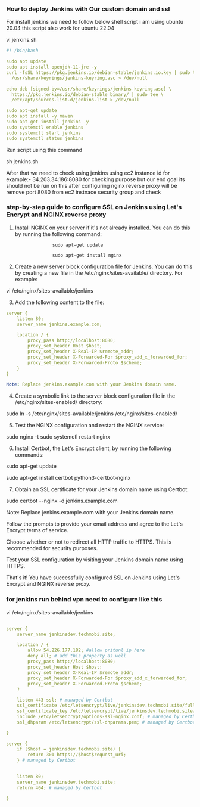 ### How to deploy Jenkins with Our custom domain and ssl ###

For install jenkins we need to follow below shell script i am using ubuntu 20.04 this script also work for ubuntu 22.04

vi jenkins.sh
```yaml
#! /bin/bash

sudo apt update
sudo apt install openjdk-11-jre -y
curl -fsSL https://pkg.jenkins.io/debian-stable/jenkins.io.key | sudo tee \
  /usr/share/keyrings/jenkins-keyring.asc > /dev/null

echo deb [signed-by=/usr/share/keyrings/jenkins-keyring.asc] \
  https://pkg.jenkins.io/debian-stable binary/ | sudo tee \
  /etc/apt/sources.list.d/jenkins.list > /dev/null

sudo apt-get update
sudo apt install -y maven
sudo apt-get install jenkins -y
sudo systemctl enable jenkins
sudo systemctl start jenkins
sudo systemctl status jenkins

```
Run script using this command

sh jenkins.sh


After that we need to check using jenkins using ec2 instance id for example:- 34.203.34.186:8080  for checking purpose but our end goal its should not be run on this after configuring nginx reverse proxy will be remove port 8080 from ec2 instnace security group and check

### step-by-step guide to configure SSL on Jenkins using Let's Encrypt and NGINX reverse proxy ###

1. Install NGINX on your server if it's not already installed. You can do this by running the following command:

                     sudo apt-get update

                     sudo apt-get install nginx

2. Create a new server block configuration file for Jenkins. You can do this by creating a new file in the /etc/nginx/sites-available/ directory. For example:

vi /etc/nginx/sites-available/jenkins

3. Add the following content to the file:

```yaml
server {
    listen 80;
    server_name jenkins.example.com;

    location / {
        proxy_pass http://localhost:8080;
        proxy_set_header Host $host;
        proxy_set_header X-Real-IP $remote_addr;
        proxy_set_header X-Forwarded-For $proxy_add_x_forwarded_for;        
        proxy_set_header X-Forwarded-Proto $scheme;
    }
}

Note: Replace jenkins.example.com with your Jenkins domain name.
```

4. Create a symbolic link to the server block configuration file in the /etc/nginx/sites-enabled/ directory:

sudo ln -s /etc/nginx/sites-available/jenkins /etc/nginx/sites-enabled/

5. Test the NGINX configuration and restart the NGINX service:

sudo nginx -t
sudo systemctl restart nginx

6. Install Certbot, the Let's Encrypt client, by running the following commands:

sudo apt-get update

sudo apt-get install certbot python3-certbot-nginx

7. Obtain an SSL certificate for your Jenkins domain name using Certbot:

sudo certbot --nginx -d jenkins.example.com

Note: Replace jenkins.example.com with your Jenkins domain name.

Follow the prompts to provide your email address and agree to the Let's Encrypt terms of service.

Choose whether or not to redirect all HTTP traffic to HTTPS. This is recommended for security purposes.

Test your SSL configuration by visiting your Jenkins domain name using HTTPS.

That's it! You have successfully configured SSL on Jenkins using Let's Encrypt and NGINX reverse proxy.

### for jenkins run behind vpn need to configure like this ###
vi /etc/nginx/sites-available/jenkins
```yaml

server {
    server_name jenkinsdev.techmobi.site;

    location / {
        allow 54.226.177.182; #allow pritunl ip here
        deny all; # add this property as well
        proxy_pass http://localhost:8080;
        proxy_set_header Host $host;
        proxy_set_header X-Real-IP $remote_addr;
        proxy_set_header X-Forwarded-For $proxy_add_x_forwarded_for;        
        proxy_set_header X-Forwarded-Proto $scheme;
    }

    listen 443 ssl; # managed by Certbot
    ssl_certificate /etc/letsencrypt/live/jenkinsdev.techmobi.site/fullchain.pem; # managed by Certbot
    ssl_certificate_key /etc/letsencrypt/live/jenkinsdev.techmobi.site/privkey.pem; # managed by Certbot
    include /etc/letsencrypt/options-ssl-nginx.conf; # managed by Certbot
    ssl_dhparam /etc/letsencrypt/ssl-dhparams.pem; # managed by Certbot

}

server {
    if ($host = jenkinsdev.techmobi.site) {
        return 301 https://$host$request_uri;
    } # managed by Certbot
  

    listen 80;
    server_name jenkinsdev.techmobi.site;
    return 404; # managed by Certbot

}


